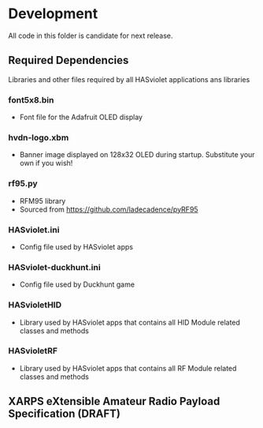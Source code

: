 # Development
  
All code in this folder is candidate for next release.

## Required Dependencies

Libraries and other files required by all HASviolet applications
ans libraries

### font5x8.bin
* Font file for the Adafruit OLED display

### hvdn-logo.xbm
* Banner image displayed on 128x32 OLED during startup. Substitute your own if you wish!

### rf95.py
* RFM95 library
* Sourced from https://github.com/ladecadence/pyRF95

### HASviolet.ini
* Config file used by HASviolet apps

### HASviolet-duckhunt.ini
* Config file used by Duckhunt game

### HASvioletHID
* Library used by HASviolet apps that contains all HID Module related classes and methods

### HASvioletRF
* Library used by HASviolet apps that contains all RF Module related classes and methods


## XARPS eXtensible Amateur Radio Payload Specification (DRAFT)

